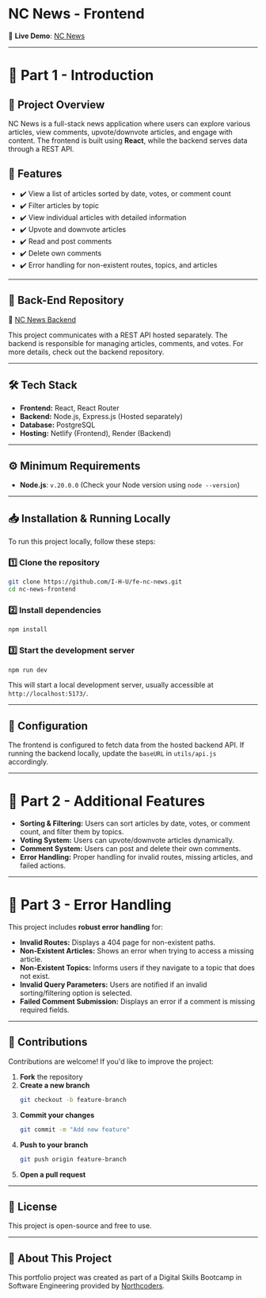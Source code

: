 # **NC News - Frontend**

🚀 **Live Demo**: [NC News](https://ncnewslive.netlify.app/)

---

# 📂 Part 1 - Introduction

## **📌 Project Overview**

NC News is a full-stack news application where users can explore various articles, view comments, upvote/downvote articles, and engage with content. The frontend is built using **React**, while the backend serves data through a REST API.

## **🌟 Features**

- ✔️ View a list of articles sorted by date, votes, or comment count
- ✔️ Filter articles by topic
- ✔️ View individual articles with detailed information
- ✔️ Upvote and downvote articles
- ✔️ Read and post comments
- ✔️ Delete own comments
- ✔️ Error handling for non-existent routes, topics, and articles

---

## **📂 Back-End Repository**

🔗 [NC News Backend](https://github.com/I-H-U/nc_news/blob/main/README.md)

This project communicates with a REST API hosted separately. The backend is responsible for managing articles, comments, and votes. For more details, check out the backend repository.

---

## **🛠️ Tech Stack**

- **Frontend:** React, React Router
- **Backend:** Node.js, Express.js (Hosted separately)
- **Database:** PostgreSQL
- **Hosting:** Netlify (Frontend), Render (Backend)

---

## **⚙️ Minimum Requirements**

- **Node.js**: `v.20.0.0` (Check your Node version using `node --version`)

---

## **📥 Installation & Running Locally**

To run this project locally, follow these steps:

### 1️⃣ **Clone the repository**

```sh
git clone https://github.com/I-H-U/fe-nc-news.git
cd nc-news-frontend
```

### 2️⃣ **Install dependencies**

```sh
npm install
```

### 3️⃣ **Start the development server**

```sh
npm run dev
```

This will start a local development server, usually accessible at `http://localhost:5173/`.

---

## **🔧 Configuration**

The frontend is configured to fetch data from the hosted backend API. If running the backend locally, update the `baseURL` in `utils/api.js` accordingly.

---

# 📂 Part 2 - Additional Features

- **Sorting & Filtering:** Users can sort articles by date, votes, or comment count, and filter them by topics.
- **Voting System:** Users can upvote/downvote articles dynamically.
- **Comment System:** Users can post and delete their own comments.
- **Error Handling:** Proper handling for invalid routes, missing articles, and failed actions.

---

# 📂 Part 3 - Error Handling

This project includes **robust error handling** for:

- **Invalid Routes:** Displays a 404 page for non-existent paths.
- **Non-Existent Articles:** Shows an error when trying to access a missing article.
- **Non-Existent Topics:** Informs users if they navigate to a topic that does not exist.
- **Invalid Query Parameters:** Users are notified if an invalid sorting/filtering option is selected.
- **Failed Comment Submission:** Displays an error if a comment is missing required fields.

---

## 📝 Contributions

Contributions are welcome! If you'd like to improve the project:

1. **Fork** the repository
2. **Create a new branch**
   ```sh
   git checkout -b feature-branch
   ```
3. **Commit your changes**
   ```sh
   git commit -m "Add new feature"
   ```
4. **Push to your branch**
   ```sh
   git push origin feature-branch
   ```
5. **Open a pull request**

---

## 📜 License

This project is open-source and free to use.

---

## 📌 About This Project

This portfolio project was created as part of a Digital Skills Bootcamp in Software Engineering provided by [Northcoders](https://northcoders.com/).
